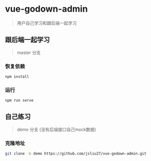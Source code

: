 # vue-godown-admin

> 用户自己学习和跟后端一起学习

## 跟后端一起学习

> master 分支

### 恢复依赖

```bash
npm install
```

### 运行

```bash
npm run serve
```

## 自己练习

> demo 分支 (没有后端接口自己mock数据)

### 克隆地址

```bash
git clone -b demo https://github.com/jsliu27/vue-godown-admin.git
```
